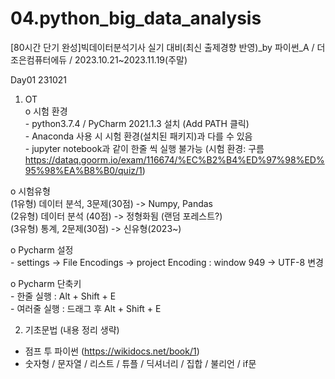 # 04.python_big_data_analysis
[80시간 단기 완성]빅데이터분석기사 실기 대비(최신 출제경향 반영)_by 파이썬_A / 더조은컴퓨터에듀 / 2023.10.21~2023.11.19(주말)  

Day01 231021  
  01. OT  
   o 시험 환경  
    - python3.7.4 / PyCharm 2021.1.3 설치 (Add PATH 클릭)  
    - Anaconda 사용 시 시험 환경(설치된 패키지)과 다를 수 있음  
    - jupyter notebook과 같이 한줄 씩 실행 불가능 (시험 환경: 구름 https://dataq.goorm.io/exam/116674/%EC%B2%B4%ED%97%98%ED%95%98%EA%B8%B0/quiz/1)  
  
   o 시험유형  
     (1유형) 데이터 분석, 3문제(30점) -> Numpy, Pandas  
     (2유형) 데이터 분석 (40점) -> 정형화됨 (랜덤 포레스트?)  
     (3유형) 통계, 2문제(30점) -> 신유형(2023~)  
  
   o Pycharm 설정  
    - settings -> File Encodings -> project Encoding : window 949 -> UTF-8 변경  
  
   o Pycharm 단축키  
    - 한줄 실행 : Alt + Shift + E  
    - 여러줄 실행 : 드래그 후 Alt + Shift + E  
      
  02. 기초문법 (내용 정리 생략)  
   - 점프 투 파이썬 (https://wikidocs.net/book/1)  
   - 숫자형 / 문자열 / 리스트 / 튜플 / 딕셔너리 / 집합 / 불리언 / if문   

 
